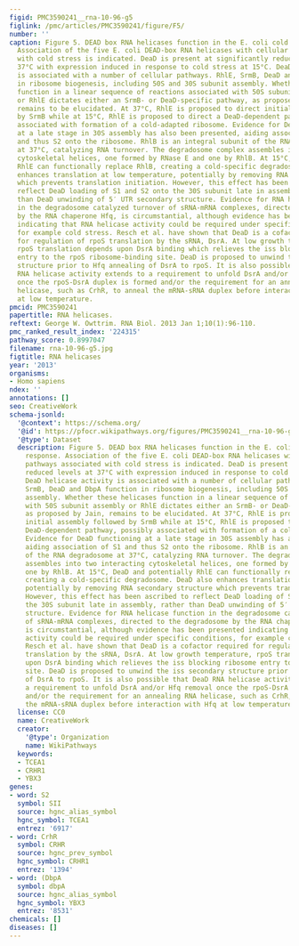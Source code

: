 ```yaml
---
figid: PMC3590241__rna-10-96-g5
figlink: /pmc/articles/PMC3590241/figure/F5/
number: ''
caption: Figure 5. DEAD box RNA helicases function in the E. coli cold stress response.
  Association of the five E. coli DEAD-box RNA helicases with cellular pathways associated
  with cold stress is indicated. DeaD is present at significantly reduced levels at
  37°C with expression induced in response to cold stress at 15°C. DeaD helicase activity
  is associated with a number of cellular pathways. RhlE, SrmB, DeaD and DbpA function
  in ribosome biogenesis, including 50S and 30S subunit assembly. Whether these helicases
  function in a linear sequence of reactions associated with 50S subunit assembly
  or RhlE dictates either an SrmB- or DeaD-specific pathway, as proposed by Jain,
  remains to be elucidated. At 37°C, RhlE is proposed to direct initial assembly followed
  by SrmB while at 15°C, RhlE is proposed to direct a DeaD-dependent pathway, possibly
  associated with formation of a cold-adapted ribosome. Evidence for DeaD functioning
  at a late stage in 30S assembly has also been presented, aiding association of S1
  and thus S2 onto the ribosome. RhlB is an integral subunit of the RNA degradosome
  at 37°C, catalyzing RNA turnover. The degradosome complex assembles into two interacting
  cytoskeletal helices, one formed by RNase E and one by RhlB. At 15°C, DeaD and potentially
  RhlE can functionally replace RhlB, creating a cold-specific degradosome. DeaD also
  enhances translation at low temperature, potentially by removing RNA secondary structure
  which prevents translation initiation. However, this effect has been ascribed to
  reflect DeaD loading of S1 and S2 onto the 30S subunit late in assembly, rather
  than DeaD unwinding of 5′ UTR secondary structure. Evidence for RNA helicase function
  in the degradosome catalyzed turnover of sRNA-mRNA complexes, directed to the degradosome
  by the RNA chaperone Hfq, is circumstantial, although evidence has been presented
  indicating that RNA helicase activity could be required under specific conditions,
  for example cold stress. Resch et al. have shown that DeaD is a cofactor required
  for regulation of rpoS translation by the sRNA, DsrA. At low growth temperature,
  rpoS translation depends upon DsrA binding which relieves the iss blocking ribosome
  entry to the rpoS ribosome-binding site. DeaD is proposed to unwind the iss secondary
  structure prior to Hfq annealing of DsrA to rpoS. It is also possible that DeaD
  RNA helicase activity extends to a requirement to unfold DsrA and/or Hfq removal
  once the rpoS-DsrA duplex is formed and/or the requirement for an annealing RNA
  helicase, such as CrhR, to anneal the mRNA-sRNA duplex before interaction with Hfq
  at low temperature.
pmcid: PMC3590241
papertitle: RNA helicases.
reftext: George W. Owttrim. RNA Biol. 2013 Jan 1;10(1):96-110.
pmc_ranked_result_index: '224315'
pathway_score: 0.8997047
filename: rna-10-96-g5.jpg
figtitle: RNA helicases
year: '2013'
organisms:
- Homo sapiens
ndex: ''
annotations: []
seo: CreativeWork
schema-jsonld:
  '@context': https://schema.org/
  '@id': https://pfocr.wikipathways.org/figures/PMC3590241__rna-10-96-g5.html
  '@type': Dataset
  description: Figure 5. DEAD box RNA helicases function in the E. coli cold stress
    response. Association of the five E. coli DEAD-box RNA helicases with cellular
    pathways associated with cold stress is indicated. DeaD is present at significantly
    reduced levels at 37°C with expression induced in response to cold stress at 15°C.
    DeaD helicase activity is associated with a number of cellular pathways. RhlE,
    SrmB, DeaD and DbpA function in ribosome biogenesis, including 50S and 30S subunit
    assembly. Whether these helicases function in a linear sequence of reactions associated
    with 50S subunit assembly or RhlE dictates either an SrmB- or DeaD-specific pathway,
    as proposed by Jain, remains to be elucidated. At 37°C, RhlE is proposed to direct
    initial assembly followed by SrmB while at 15°C, RhlE is proposed to direct a
    DeaD-dependent pathway, possibly associated with formation of a cold-adapted ribosome.
    Evidence for DeaD functioning at a late stage in 30S assembly has also been presented,
    aiding association of S1 and thus S2 onto the ribosome. RhlB is an integral subunit
    of the RNA degradosome at 37°C, catalyzing RNA turnover. The degradosome complex
    assembles into two interacting cytoskeletal helices, one formed by RNase E and
    one by RhlB. At 15°C, DeaD and potentially RhlE can functionally replace RhlB,
    creating a cold-specific degradosome. DeaD also enhances translation at low temperature,
    potentially by removing RNA secondary structure which prevents translation initiation.
    However, this effect has been ascribed to reflect DeaD loading of S1 and S2 onto
    the 30S subunit late in assembly, rather than DeaD unwinding of 5′ UTR secondary
    structure. Evidence for RNA helicase function in the degradosome catalyzed turnover
    of sRNA-mRNA complexes, directed to the degradosome by the RNA chaperone Hfq,
    is circumstantial, although evidence has been presented indicating that RNA helicase
    activity could be required under specific conditions, for example cold stress.
    Resch et al. have shown that DeaD is a cofactor required for regulation of rpoS
    translation by the sRNA, DsrA. At low growth temperature, rpoS translation depends
    upon DsrA binding which relieves the iss blocking ribosome entry to the rpoS ribosome-binding
    site. DeaD is proposed to unwind the iss secondary structure prior to Hfq annealing
    of DsrA to rpoS. It is also possible that DeaD RNA helicase activity extends to
    a requirement to unfold DsrA and/or Hfq removal once the rpoS-DsrA duplex is formed
    and/or the requirement for an annealing RNA helicase, such as CrhR, to anneal
    the mRNA-sRNA duplex before interaction with Hfq at low temperature.
  license: CC0
  name: CreativeWork
  creator:
    '@type': Organization
    name: WikiPathways
  keywords:
  - TCEA1
  - CRHR1
  - YBX3
genes:
- word: S2
  symbol: SII
  source: hgnc_alias_symbol
  hgnc_symbol: TCEA1
  entrez: '6917'
- word: CrhR
  symbol: CRHR
  source: hgnc_prev_symbol
  hgnc_symbol: CRHR1
  entrez: '1394'
- word: (DbpA
  symbol: dbpA
  source: hgnc_alias_symbol
  hgnc_symbol: YBX3
  entrez: '8531'
chemicals: []
diseases: []
---
```


